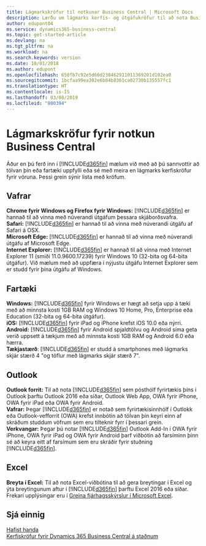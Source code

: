 ```yaml
---
title: Lágmarkskröfur til notkunar Business Central | Microsoft Docs
description: Lærðu um lágmarks kerfis- og útgáfukröfur til að nota Business Central.
author: edupont04
ms.service: dynamics365-business-central
ms.topic: get-started-article
ms.devlang: na
ms.tgt_pltfrm: na
ms.workload: na
ms.search.keywords: version
ms.date: 10/01/2018
ms.author: edupont
ms.openlocfilehash: 650fb7c92e5d66d238462911011369201d102ea0
ms.sourcegitcommit: 1bcfaa99ea302e6b84b8361ca02730b135557fc1
ms.translationtype: HT
ms.contentlocale: is-IS
ms.lasthandoff: 03/08/2019
ms.locfileid: "800394"
---
```

# <a name="minimum-requirements-for-using-business-central"></a>Lágmarkskröfur fyrir notkun Business Central
Áður en þú ferð inn í [!INCLUDE[d365fin](includes/d365fin_md.md)] mælum við með að þú sannvottir að tölvan þín eða fartæki uppfylli eða sé með meira en lágmarks kerfiskröfur fyrir vöruna. Þessi grein sýnir lista með kröfum.  

## <a name="browsers"></a>Vafrar
**Chrome fyrir Windows og Firefox fyrir Windows:** [!INCLUDE[d365fin](includes/d365fin_md.md)] er hannað til að vinna með núverandi útgáfum þessara skjáborðsvafra.  
**Safari:** [!INCLUDE[d365fin](includes/d365fin_md.md)] er hannað til að vinna með núverandi útgáfu af Safari á OSX.  
**Microsoft Edge:** [!INCLUDE[d365fin](includes/d365fin_md.md)] er hannað til að vinna með núverandi útgáfu af Microsoft Edge.  
**Internet Explorer:** [!INCLUDE[d365fin](includes/d365fin_md.md)] er hannað til að vinna með Internet Explorer 11 (smíði 11.0.9600.17239) fyrir Windows 10 (32-bita og 64-bita útgáfur). Við mælum með að uppfæra í nýjustu útgáfu Internet Explorer sem er studd fyrir þína útgáfu af Windows.  

## <a name="mobile-devices"></a>Fartæki
**Windows:** [!INCLUDE[d365fin](includes/d365fin_md.md)] fyrir Windows er hægt að setja upp á tæki með að minnsta kosti 1GB RAM og Windows 10 Home, Pro, Enterprise eða Education (32-bita og 64-bita útgáfur).  
**iOS:** [!INCLUDE[d365fin](includes/d365fin_md.md)] fyrir iPad og iPhone krefst iOS 10.0 eða nýrri.  
**Android:** [!INCLUDE[d365fin](includes/d365fin_md.md)] fyrir Android spjaldtölvu og Android síma geta verið uppsett á tækjum með að minnsta kosti 1GB RAM og Android 6.0 eða hærra.  
**Tækjastærð**: [!INCLUDE[d365fin](includes/d365fin_md.md)] er studd á smartphones með lágmarks skjár stærð 4 "og töflur með lágmarks skjár stærð 7".  

## <a name="outlook"></a>Outlook
**Outlook forrit:** Til að nota [!INCLUDE[d365fin](includes/d365fin_md.md)] sem pósthólf fyrirtækis þíns í Outlook þarftu Outlook 2016 eða síðar, Outlook Web App, OWA fyrir iPhone, OWA fyrir iPad eða OWA fyrir Android.  
**Vafrar:** Þegar [!INCLUDE[d365fin](includes/d365fin_md.md)] er notað sem fyrirtækisinnhólf í Outlokk eða Outlook-vefforrit (OWA) krefst innbótin að tölvan þín keyri einn af skráðum studdum vöfrum sem eru tilteknir fyrr í þessari grein.  
**Verkvangar:** Þegar þú notar [!INCLUDE[d365fin](includes/d365fin_md.md)] Outlook Add-In í OWA fyrir iPhone, OWA fyrir iPad og OWA fyrir Android þarf viðbótin að farsíminn þinn sé að keyra eitt af farsímum sem eru skráðir fyrir stuðning [!INCLUDE[d365fin](includes/d365fin_md.md)].  

## <a name="excel"></a>Excel
**Breyta í Excel:** Til að nota Excel-viðbótina til að gera breytingar í Excel og ýta breytingunum aftur í [!INCLUDE[d365fin](includes/d365fin_md.md)] þarftu Excel 2016 eða síðar. Frekari upplýsingar eru í [Greina fjárhagsskýrslur í Microsoft Excel](finance-analyze-excel.md).  

## <a name="see-also"></a>Sjá einnig
[Hafist handa](product-get-started.md)  
[Kerfiskröfur fyrir Dynamics 365 Business Central á staðnum](/dynamics365/business-central/dev-itpro/deployment/system-requirement-business-central)  

